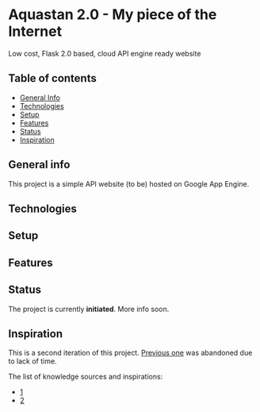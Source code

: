 # Aquastan 2.0 - My piece of the Internet

Low cost, Flask 2.0 based, cloud API engine ready website

## Table of contents

- [General Info](#general-info)
- [Technologies](#technologies)
- [Setup](#setup)
- [Features](#features)
- [Status](#status)
- [Inspiration](#inspiration)

## General info

This project is a simple API website (to be) hosted on Google App Engine. 

## Technologies

## Setup

## Features

## Status

The project is currently **initiated**. More info soon.

## Inspiration 

This is a second iteration of this project. [Previous one](https://github.com/BotenAqua/aquastan) was abandoned due to lack of time.

The list of knowledge sources and inspirations:

- [1]()
- [2]()
